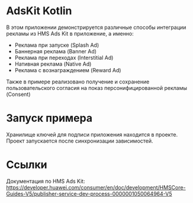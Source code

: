 # AdsKit Kotlin

В этом приложении демонстрируется различные способы интеграции рекламы из HMS Ads Kit в приложение, а именно:
* Реклама при запуске (Splash Ad)
* Баннерная реклама (Banner Ad)
* Реклама при переходах (Interstitial Ad)
* Нативная реклама (Native Ad)
* Реклама с вознаграждением (Reward Ad)

Также в примере реализовано получение и сохранение пользовательского согласия на показ персонифицированной рекламы (Consent)

# Запуск примера

Хранилище ключей для подписи приложения находится в проекте.
Проект запускается после синхронизации зависимостей.

# Ссылки
Документация по HMS Ads Kit: https://developer.huawei.com/consumer/en/doc/development/HMSCore-Guides-V5/publisher-service-dev-process-0000001050064964-V5
